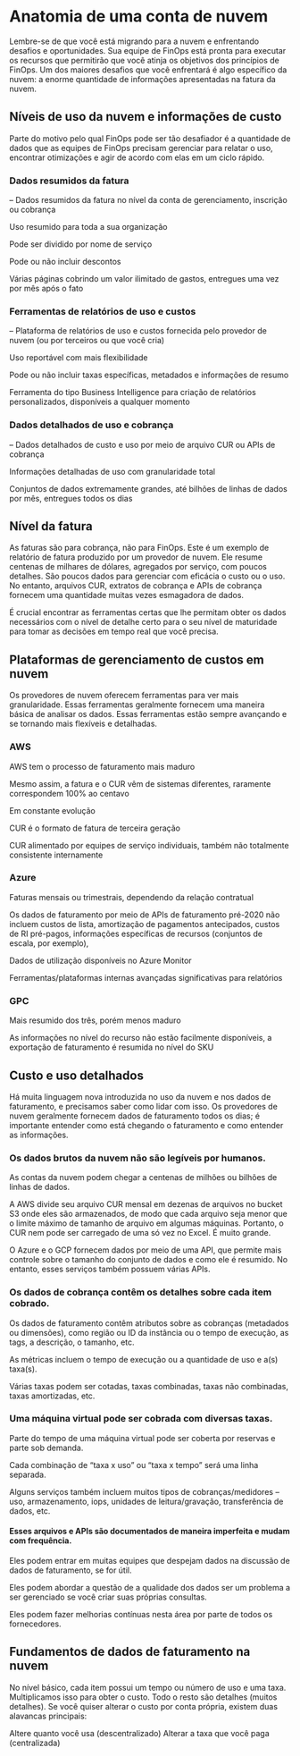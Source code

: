 # Anatomia de uma conta de nuvem

Lembre-se de que você está migrando para a nuvem e enfrentando desafios e oportunidades. Sua equipe de FinOps está pronta para executar os recursos que permitirão que você atinja os objetivos dos princípios de FinOps. Um dos maiores desafios que você enfrentará é algo específico da nuvem: a enorme quantidade de informações apresentadas na fatura da nuvem.

## Níveis de uso da nuvem e informações de custo

Parte do motivo pelo qual FinOps pode ser tão desafiador é a quantidade de dados que as equipes de FinOps precisam gerenciar para relatar o uso, encontrar otimizações e agir de acordo com elas em um ciclo rápido. 

### Dados resumidos da fatura

–
Dados resumidos da fatura no nível da conta de gerenciamento, inscrição ou cobrança

Uso resumido para toda a sua organização

Pode ser dividido por nome de serviço

Pode ou não incluir descontos 

Várias páginas cobrindo um valor ilimitado de gastos, entregues uma vez por mês após o fato

### Ferramentas de relatórios de uso e custos

–
Plataforma de relatórios de uso e custos fornecida pelo provedor de nuvem (ou por terceiros ou que você cria)

Uso reportável com mais flexibilidade

Pode ou não incluir taxas específicas, metadados e informações de resumo

Ferramenta do tipo Business Intelligence para criação de relatórios personalizados, disponíveis a qualquer momento

### Dados detalhados de uso e cobrança

–
Dados detalhados de custo e uso por meio de arquivo CUR ou APIs de cobrança

Informações detalhadas de uso com granularidade total

Conjuntos de dados extremamente grandes, até bilhões de linhas de dados por mês, entregues todos os dias

## Nível da fatura

As faturas são para cobrança, não para FinOps. Este é um exemplo de relatório de fatura produzido por um provedor de nuvem. Ele resume centenas de milhares de dólares, agregados por serviço, com poucos detalhes. São poucos dados para gerenciar com eficácia o custo ou o uso. No entanto, arquivos CUR, extratos de cobrança e APIs de cobrança fornecem uma quantidade muitas vezes esmagadora de dados.

É crucial encontrar as ferramentas certas que lhe permitam obter os dados necessários com o nível de detalhe certo para o seu nível de maturidade para tomar as decisões em tempo real que você precisa.

## Plataformas de gerenciamento de custos em nuvem

Os provedores de nuvem oferecem ferramentas para ver mais granularidade. Essas ferramentas geralmente fornecem uma maneira básica de analisar os dados. Essas ferramentas estão sempre avançando e se tornando mais flexíveis e detalhadas.

### AWS

AWS tem o processo de faturamento mais maduro

Mesmo assim, a fatura e o CUR vêm de sistemas diferentes, raramente correspondem 100% ao centavo

Em constante evolução

CUR é o formato de fatura de terceira geração

CUR alimentado por equipes de serviço individuais, também não totalmente consistente internamente

### Azure

Faturas mensais ou trimestrais, dependendo da relação contratual

Os dados de faturamento por meio de APIs de faturamento pré-2020 não incluem custos de lista, amortização de pagamentos antecipados, custos de RI pré-pagos, informações específicas de recursos (conjuntos de escala, por exemplo),  

Dados de utilização disponíveis no Azure Monitor

Ferramentas/plataformas internas avançadas significativas para relatórios

### GPC

Mais resumido dos três, porém menos maduro

As informações no nível do recurso não estão facilmente disponíveis, a exportação de faturamento é resumida no nível do SKU

## Custo e uso detalhados

Há muita linguagem nova introduzida no uso da nuvem e nos dados de faturamento, e precisamos saber como lidar com isso. Os provedores de nuvem geralmente fornecem dados de faturamento todos os dias; é importante entender como está chegando o faturamento e como entender as informações. 

### Os dados brutos da nuvem não são legíveis por humanos. 

As contas da nuvem podem chegar a centenas de milhões ou bilhões de linhas de dados.

A AWS divide seu arquivo CUR mensal em dezenas de arquivos no bucket S3 onde eles são armazenados, de modo que cada arquivo seja menor que o limite máximo de tamanho de arquivo em algumas máquinas. Portanto, o CUR nem pode ser carregado de uma só vez no Excel. É muito grande.

O Azure e o GCP fornecem dados por meio de uma API, que permite mais controle sobre o tamanho do conjunto de dados e como ele é resumido. No entanto, esses serviços também possuem várias APIs.

### Os dados de cobrança contêm os detalhes sobre cada item cobrado.

Os dados de faturamento contêm atributos sobre as cobranças (metadados ou dimensões), como região ou ID da instância ou o tempo de execução, as tags, a descrição, o tamanho, etc. 

As métricas incluem o tempo de execução ou a quantidade de uso e a(s) taxa(s).

Várias taxas podem ser cotadas, taxas combinadas, taxas não combinadas, taxas amortizadas, etc. 

### Uma máquina virtual pode ser cobrada com diversas taxas. 

Parte do tempo de uma máquina virtual pode ser coberta por reservas e parte sob demanda.

Cada combinação de “taxa x uso” ou “taxa x tempo” será uma linha separada.

Alguns serviços também incluem muitos tipos de cobranças/medidores – uso, armazenamento, iops, unidades de leitura/gravação, transferência de dados, etc. 

#### Esses arquivos e APIs são documentados de maneira imperfeita e mudam com frequência.

Eles podem entrar em muitas equipes que despejam dados na discussão de dados de faturamento, se for útil.

Eles podem abordar a questão de a qualidade dos dados ser um problema a ser gerenciado se você criar suas próprias consultas.

Eles podem fazer melhorias contínuas nesta área por parte de todos os fornecedores.

## Fundamentos de dados de faturamento na nuvem

No nível básico, cada item possui um tempo ou número de uso e uma taxa. Multiplicamos isso para obter o custo. Todo o resto são detalhes (muitos detalhes). Se você quiser alterar o custo por conta própria, existem duas alavancas principais:

Altere quanto você usa (descentralizado)
Alterar a taxa que você paga (centralizada)
